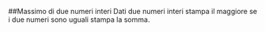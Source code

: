 ##Massimo 
di due numeri interi
Dati due numeri interi stampa il maggiore
se i due numeri sono uguali stampa la somma.
